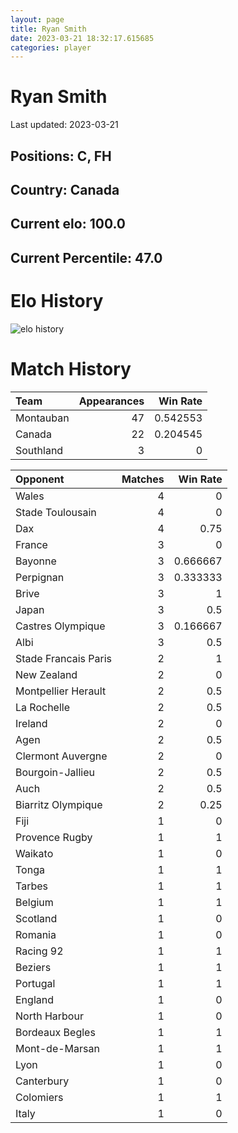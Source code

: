 ```yaml
---  
layout: page  
title: Ryan Smith  
date: 2023-03-21 18:32:17.615685  
categories: player  
---
```

# Ryan Smith


Last updated: 2023-03-21
## Positions: C, FH

## Country: Canada

## Current elo: 100.0

## Current Percentile: 47.0

# Elo History


![elo history](history_RyanSmith.png)
# Match History


| Team      |   Appearances |   Win Rate |
|:----------|--------------:|-----------:|
| Montauban |            47 |   0.542553 |
| Canada    |            22 |   0.204545 |
| Southland |             3 |   0        |

| Opponent             |   Matches |   Win Rate |
|:---------------------|----------:|-----------:|
| Wales                |         4 |   0        |
| Stade Toulousain     |         4 |   0        |
| Dax                  |         4 |   0.75     |
| France               |         3 |   0        |
| Bayonne              |         3 |   0.666667 |
| Perpignan            |         3 |   0.333333 |
| Brive                |         3 |   1        |
| Japan                |         3 |   0.5      |
| Castres Olympique    |         3 |   0.166667 |
| Albi                 |         3 |   0.5      |
| Stade Francais Paris |         2 |   1        |
| New Zealand          |         2 |   0        |
| Montpellier Herault  |         2 |   0.5      |
| La Rochelle          |         2 |   0.5      |
| Ireland              |         2 |   0        |
| Agen                 |         2 |   0.5      |
| Clermont Auvergne    |         2 |   0        |
| Bourgoin-Jallieu     |         2 |   0.5      |
| Auch                 |         2 |   0.5      |
| Biarritz Olympique   |         2 |   0.25     |
| Fiji                 |         1 |   0        |
| Provence Rugby       |         1 |   1        |
| Waikato              |         1 |   0        |
| Tonga                |         1 |   1        |
| Tarbes               |         1 |   1        |
| Belgium              |         1 |   1        |
| Scotland             |         1 |   0        |
| Romania              |         1 |   0        |
| Racing 92            |         1 |   1        |
| Beziers              |         1 |   1        |
| Portugal             |         1 |   1        |
| England              |         1 |   0        |
| North Harbour        |         1 |   0        |
| Bordeaux Begles      |         1 |   1        |
| Mont-de-Marsan       |         1 |   1        |
| Lyon                 |         1 |   0        |
| Canterbury           |         1 |   0        |
| Colomiers            |         1 |   1        |
| Italy                |         1 |   0        |